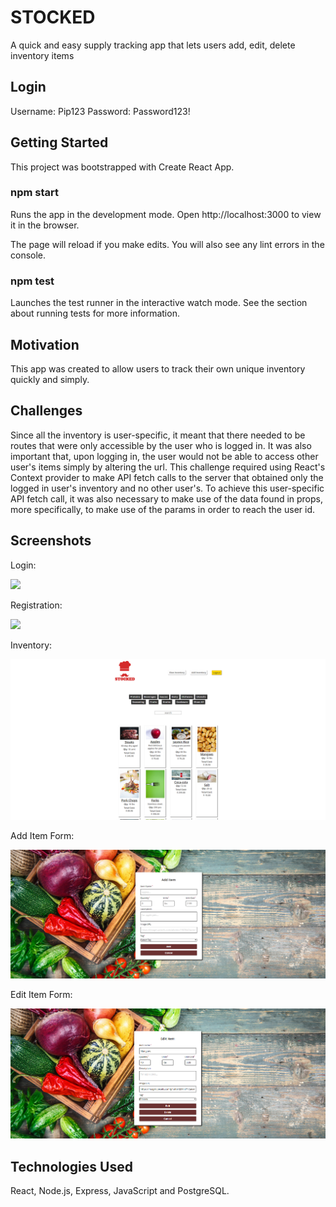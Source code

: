 # STOCKED

A quick and easy supply tracking app that lets users add, edit, delete inventory items

<!-- links and login info -->

## Login

Username: Pip123
Password: Password123!

## Getting Started

This project was bootstrapped with Create React App.

### npm start

Runs the app in the development mode.
Open http://localhost:3000 to view it in the browser.

The page will reload if you make edits.
You will also see any lint errors in the console.

### npm test

Launches the test runner in the interactive watch mode.
See the section about running tests for more information.

## Motivation

This app was created to allow users to track their own unique inventory quickly and simply.

## Challenges

Since all the inventory is user-specific, it meant that there needed to be routes that were only accessible by the user who is logged in. It was also important that, upon logging in, the user would not be able to access other user's items simply by altering the url. This challenge required using React's Context provider to make API fetch calls to the server that obtained only the logged in user's inventory and no other user's. To achieve this user-specific API fetch call, it was also necessary to make use of the data found in props, more specifically, to make use of the params in order to reach the user id.

## Screenshots

<p align="left">
  <p>Login:</p>
  <img src="screenshots/Login.png">
</p>

<p align="left">
  <p>Registration:</p>
  <img src="screenshots/Register.png">
</p>

<p align="left">
  <p>Inventory:</p>
  <img src="screenshots/Inventory.png">
</p>

<p align="left">
  <p>Add Item Form:</p>
  <img src="screenshots/AddItemForm.png">
</p>

<p align="left">
  <p>Edit Item Form:</p>
  <img src="screenshots/EditItemForm.png">
</p>

## Technologies Used

React, Node.js, Express, JavaScript and PostgreSQL.
